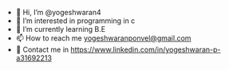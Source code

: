 - 👋 Hi, I’m @yogeshwaran4
- 👀 I’m interested in programming in c
- 🌱 I’m currently learning B.E
- 📫 How to reach me yogeshwaranponvel@gmail.com
- 🔗 Contact me in https://www.linkedin.com/in/yogeshwaran-p-a31692213
<!---
yogeshwaran4/yogeshwaran4 is a ✨ special ✨ repository because its `README.md` (this file) appears on your GitHub profile.
You can click the Preview link to take a look at your changes.
--->
